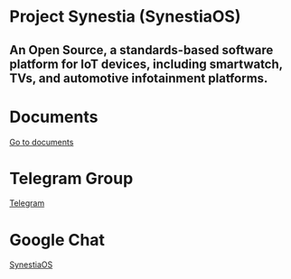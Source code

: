 # Project Synestia (SynestiaOS)
## An Open Source, a standards-based software platform for IoT devices, including smartwatch, TVs, and automotive infotainment platforms.

# Documents
[Go to documents](https://github.com/SynestiaOS/Documentation)

# Telegram Group
[Telegram](https://t.me/synestiaos)

# Google Chat
[SynestiaOS](https://chat.google.com/u/1/room/AAAAFwvh97I)

